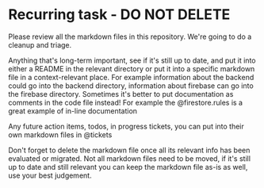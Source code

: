 # Recurring task - DO NOT DELETE

Please review all the markdown files in this repository. We're going to do a cleanup and triage.

Anything that's long-term important, see if it's still up to date, and put it into either a README in the relevant directory or put it into a specific markdown file in a context-relevant place. For example information about the backend could go into the backend directory, information about firebase can go into the firebase directory. Sometimes it's better to put documentation as comments in the code file instead! For example the @firestore.rules is a great example of in-line documentation

Any future action items, todos, in progress tickets, you can put into their own markdown files in @tickets 

Don't forget to delete the markdown file once all its relevant info has been evaluated or migrated. Not all markdown files need to be moved, if it's still up to date and still relevant you can keep the markdown file as-is as well, use your best judgement.
